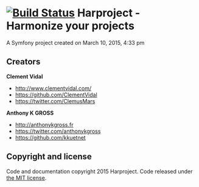 [![Build Status](https://travis-ci.org/kkuetnet/Harproject.svg?branch=develop)](https://travis-ci.org/kkuetnet/Harproject)
Harproject - Harmonize your projects
==========

A Symfony project created on March 10, 2015, 4:33 pm

## Creators

**Clement Vidal**
- <http://www.clementvidal.com/>
- <https://github.com/ClementVidal>
- <https://twitter.com/ClemusMars>

**Anthony K GROSS**
- <http://anthonykgross.fr>
- <https://twitter.com/anthonykgross>
- <https://github.com/kkuetnet>



## Copyright and license

Code and documentation copyright 2015 Harproject. Code released under [the MIT license](https://github.com/kkuetnet/Harproject/blob/master/LICENSE).